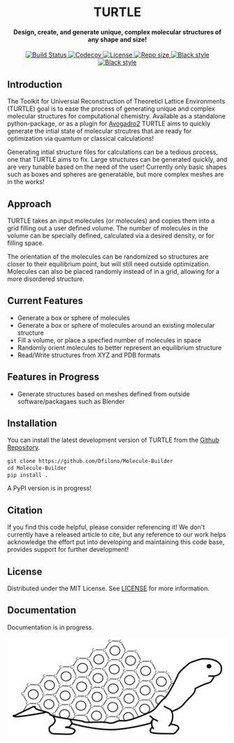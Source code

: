 <h1 align='center'>TURTLE</h1>
<h4 align='center'>Design, create, and generate unique, complex molecular structures of any shape and size!</h4>



<p align="center">
    <a href="https://github.com/Dfilono/Molecule-Builder/actions/workflows/python-package.yml">
        <img src="https://github.com/Dfilono/Molecule-Builder/actions/workflows/python-package.yml/badge.svg" alt="Build Status ">
    </a>
    <a href="https://codecov.io/gh/Dfilono/Molecule-Builder">
        <img src="https://codecov.io/gh/Dfilono/Molecule-Builder/branch/main/graph/badge.svg?token=P643JEUWZC" alt="Codecov">
    </a>
    <a href="https://github.com/Dfilono/Molecule-Builder/blob/main/LICENSE" target="_blank">
        <img src="https://img.shields.io/github/license/Dfilono/Molecule-Builder" alt="License">
    </a>
    <a href="https://github.com/Dfilono/Molecule-Builder" target="_blank">
        <img src="https://img.shields.io/github/repo-size/Dfilono/Molecule-Builder" alt="Repo size">
    </a>
    <a href="https://github.com/psf/black" target="_blank">
        <img src="https://img.shields.io/badge/code%20style-black-000000.svg" alt="Black style">
    </a>
    <a href="https://github.com/PyCQA/pylint" target="_blank">
        <img src="https://img.shields.io/badge/linting-pylint-yellowgreen" alt="Black style">
    </a>
</p>

## Introduction

The Toolkit for Universial Reconstruction of Theoreticl Lattice Environments (TURTLE) goal is to ease the process of
generating unique and complex molecular structures for computational chemistry. Available as a standalone python-package,
or as a plugin for [Avogadro2](https://www.openchemistry.org/projects/avogadro2/) TURTLE aims to quickly generate
the intial state of molecular strcutres that are ready for optimization via quamtum or classical calculations!

Generating intial structure files for calculations can be a tedious process, one that TURTLE aims to fix. 
Large structures can be generated quickly, and are very tunable based on the need of the user! 
Currently only basic shapes such as boxes and spheres are generatable, but more complex meshes are in the works!

## Approach

TURTLE takes an input molecules (or molecules) and copies them into a grid filling out a user defined volume.
The number of molecules in the volume can be specially defined, calculated via a desired density, or for filling space.

The orientation of the molecules can be randomized so structures are closer to their equilibrium point, but will still need outside optimization.
Molecules can also be placed randomly instead of in a grid, allowing for a more disordered structure.


## Current Features

- Generate a box or sphere of molecules
- Generate a box or sphere of molecules around an existing molecular structure
- Fill a volume, or place a specfied number of molecules in space
- Randomly orient molecules to better represent an equilibrium structure
- Read/Write structures from XYZ and PDB formats

## Features in Progress

- Generate structures based on meshes defined from outside software/packagaes such as Blender

## Installation

You can install the latest development version of TURTLE from the [Github Repository](https://github.com/Dfilono/Molecule-Builder).

    git clone https://github.com/Dfilono/Molecule-Builder
    cd Molecule-Builder
    pip install .

A PyPI version is in progress!

## Citation

If you find this code helpful, please consider referencing it! We don't currently have a released article to cite,
but any reference to our work helps acknowledge the effort put into developing and maintaining this code base, 
provides support for further development!

## License

Distributed under the MIT License. See [LICENSE](https://github.com/Dfilono/Molecule-Builder/blob/main/LICENSE) for more information.

## Documentation

Documentation is in progress.

<img src="https://github.com/Dfilono/Molecule-Builder/blob/main/docs/images/logo.png">
